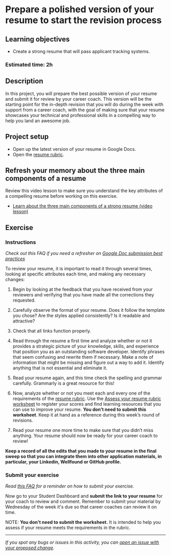 # Prepare a polished version of your resume to start the revision process

## **Learning objectives**

- Create a strong resume that will pass applicant tracking systems.

### **Estimated time: 2h**

## **Description**

In this project, you will prepare the best possible version of your resume and submit it for review by your career coach. This version will be the starting point for the in-depth revision that you will do during the week with support from a career coach, with the goal of making sure that your resume showcases your technical and professional skills in a compelling way to help you land an awesome job.

## Project setup

- Open up the latest version of your resume in Google Docs.
- Open the [resume rubric](https://docs.google.com/document/d/1lxBFRdvPW_cLQpX8n_gj8O8t1XPcXjGTDOCI813Uga0/edit).

## **Refresh your memory about the three main components of a resume**

Review this video lesson to make sure you understand the key attributes of a compelling resume before working on this exercise.

- [Learn about the three main components of a strong resume (video lesson)](https://github.com/microverseinc/curriculum-professional-skills/blob/main/interview-prep/learn-about-the-three-main-components-of-a-strong-resume-video-lesson.md)

## **Exercise**

### **Instructions**

_Check out this FAQ if you need a refresher on [Google Doc submission best practices](https://microverse.zendesk.com/hc/en-us/articles/360063156813)_

To review your resume, it is important to read it through several times, looking at specific attributes each time, and making any necessary changes:

1. Begin by looking at the feedback that you have received from your reviewers and verifying that you have made all the corrections they requested.

2. Carefully observe the format of your resume. Does it follow the template you chose? Are the styles applied consistently? Is it readable and attractive?

3. Check that all links function properly.

4. Read through the resume a first time and analyze whether or not it provides a strategic picture of your knowledge, skills, and experience that position you as an outstanding software developer. Identify phrases that seem confusing and rewrite them if necessary. Make a note of information that might be missing and figure out a way to add it. Identify anything that is not essential and eliminate it.

5. Read your resume again, and this time check the spelling and grammar carefully. Grammarly is a great resource for this!

6. Now, analyze whether or not you meet each and every one of the requirements of the [resume rubric](https://docs.google.com/document/d/1lxBFRdvPW_cLQpX8n_gj8O8t1XPcXjGTDOCI813Uga0/edit). Use the [Assess your resume rubric worksheet](https://docs.google.com/document/d/1vCBlhu1NlNKuj2KAct1EZI_nMU1vkd6QU60rUiUUqD0/edit?usp=sharing) to register your scores and find learning resources that you can use to improve your resume. **You don’t need to submit this worksheet**. Keep it at hand as a reference during this week’s round of revisions.

7. Read your resume one more time to make sure that you didn’t miss anything. Your resume should now be ready for your career coach to review!

**Keep a record of all the edits that you made to your resume in the final sweep so that you can integrate them into other application materials, in particular, your Linkedin, Wellfound or GitHub profile.**

### Submit your exercise

_Read [this FAQ](https://microverse.zendesk.com/hc/en-us/articles/360061344234) for a reminder on how to submit your exercise._

Now go to your Student Dashboard and **submit the link to your resume** for your coach to review and comment. Remember to submit your material by Wednesday of the week it's due so that career coaches can review it on time.

NOTE: **You don't need to submit the worksheet.** It is intended to help you assess if your resume meets the requirements in the rubric.

---

_If you spot any bugs or issues in this activity, you can [open an issue with your proposed change](https://github.com/microverseinc/curriculum-transversal-skills/blob/main/git-github/articles/open_issue.md)._
